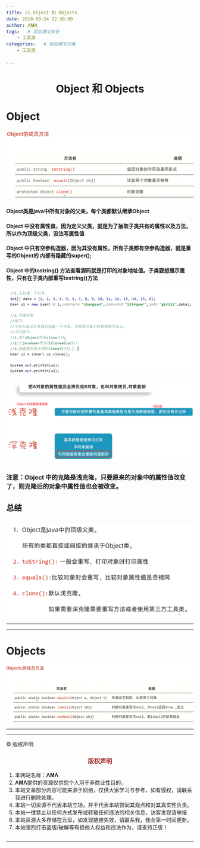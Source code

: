 ```yaml
---
title: 21.Object 和 Objects
date: 2019-09-24 22:38:00
author: 𝚲𝚳𝚲
tags:   # 添加博文标签
	- 工具类
categories:   # 添加博文分类
	- 工具类

---
```


<h1><center>Object 和 Objects</center></h1>

# Object

![image-20240620013316121](https://raw.githubusercontent.com/protonlml/blogimages/master/imgs/202406200133481.png)

#### Object类是java中所有对象的父亲，每个类都默认继承Object

#### Object 中没有属性值，因为定义父类，就是为了抽取子类共有的属性以及方法，所以作为顶级父类，没法写属性值

#### Object 中只有空参构造器，因为其没有属性，所有子类都有空参构造器，就是重写的Object的 内部有隐藏的super();

#### Object 中的tostring() 方法查看源码就是打印的对象地址值。子类要想展示属性，只有在子类内部重写tostring()方法

 ![image-20240620013733196](https://raw.githubusercontent.com/protonlml/blogimages/master/imgs/202406200137254.png)

![image-20240620014049564](https://raw.githubusercontent.com/protonlml/blogimages/master/imgs/202406200140984.png)

### 注意：Object 中的克隆是浅克隆，只要原来的对象中的属性值改变了，则克隆后的对象中属性值也会被改变。



## 总结

## ![image-20240620025742751](https://raw.githubusercontent.com/protonlml/blogimages/master/imgs/202406200257760.png)





---



---



# Objects

![image-20240620025935874](https://raw.githubusercontent.com/protonlml/blogimages/master/imgs/202406200259933.png)













---


----

© 版权声明

<escape>

<div>
    <h3 align="center"  style="color: brown;" >版权声明</h3>
    <table>
   		<tr>
    		<ol>
				<li>本网站名称：𝚲𝚳𝚲</li>
				<li>𝚲𝚳𝚲提供的资源仅供您个人用于非商业性目的。</li>
				<li>本站文章部分内容可能来源于网络，仅供大家学习与参考，如有侵权，请联系我进行删除处理。</li>
				<li>本站一切资源不代表本站立场，并不代表本站赞同其观点和对其真实性负责。</li>
        		<li>本站一律禁止以任何方式发布或转载任何违法的相关信息，访客发现请举报</li> 
        		<li>本站资源大多存储在云盘，如发现链接失效，请联系我，我会第一时间更新。</li>
        		<li>本站强烈打击盗版/破解等有损他人权益和违法作为，请支持正版！</li>  
			</ol>
		</tr>
	</table>
</div>







</escape>

----




